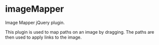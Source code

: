 imageMapper
===========

Image Mapper jQuery plugin.

This plugin is used to map paths on an image by dragging. The paths are then used to apply links to the image.
